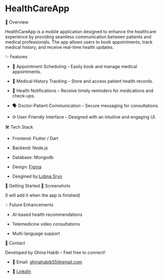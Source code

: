 # HealthCareApp

📌 Overview

HealthCareApp is a mobile application designed to enhance the healthcare experience by providing seamless communication between patients and medical professionals. The app allows users to book appointments, track medical history, and receive real-time health updates.

✨ Features

- 📅 Appointment Scheduling – Easily book and manage medical appointments.

- 🏥 Medical History Tracking – Store and access patient health records.

- 🔔 Health Notifications – Receive timely reminders for medications and check-ups.

- 🗣 Doctor-Patient Communication – Secure messaging for consultations.

- 🌐 User-Friendly Interface – Designed with an intuitive and engaging UI.

🛠 Tech Stack

- Frontend: Flutter / Dart

- Backend: Node.js 

- Database: Mongodb

- Design: [Figma](https://www.figma.com/design/8oDGRthSg80KLJuDcQsgSm/Grad?node-id=467-1042&t=NolwRWIBTDSSJl6Q-0)
- Desgined by:[Lobna Sryo](https://www.linkedin.com/in/lobna-sryo-3547372b6?lipi=urn%3Ali%3Apage%3Ad_flagship3_profile_view_base_contact_details%3Bi0XZT21kTiOIkvsl0mColQ%3D%3D)

🚀 Getting Started
📸 Screenshots

(I will add it when the app is finished)

💡 Future Enhancements

- AI-based health recommendations

- Telemedicine video consultations

- Multi-language support

📩 Contact

Developed by Ghina Habib – Feel free to connect!

- 📧 Email: ghinahabib55@gmail.com

- 🔗 [LinkdIn](https://www.linkedin.com/in/ghina-habib-3645a4271/?utm_source=share&utm_campaign=share_via&utm_content=profile&utm_medium=android_app)
